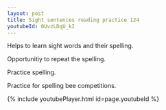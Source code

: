 ```yaml
---
layout: post
title: Sight sentences reading practice 124
youtubeId: 0UvzLDqU_kI
---
```

 
 
Helps to learn sight words and their spelling.

Opportunitiy to repeat the spelling. 

Practice spelling. 
 
Practice for spelling bee competitions. 
 
{% include youtubePlayer.html id=page.youtubeId %}
 
 
